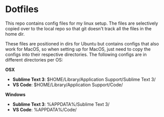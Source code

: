 # Dotfiles
This repo contains config files for my linux setup. The files are selectively copied over to the local repo so that git doesn't track all the files in the home dir.

These files are positioned in dirs for Ubuntu but contains configs that also work for MacOS, so when setting up for MacOS, just need to copy the configs into their respective directories. The following configs are in different directories per OS:

**OSX**
- **Sublime Text 3**: $HOME/Library/Application Support/Sublime Text 3/
- **VS Code**: $HOME/Library/Application Support/Code/

**Windows**
- **Sublime Text 3**: %APPDATA%/Sublime Text 3/
- **VS Code**: %APPDATA%/Code/